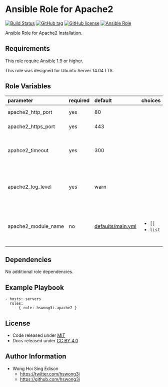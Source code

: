 Ansible Role for Apache2
========================

[![Build Status](https://travis-ci.org/pantarei/ansible-role-apache2.svg?branch=master)](https://travis-ci.org/pantarei/ansible-role-apache2)
 [![GitHub tag](https://img.shields.io/github/tag/pantarei/ansible-role-apache2.svg)](https://github.com/pantarei/ansible-role-apache2)
 [![GitHub license](https://img.shields.io/github/license/pantarei/ansible-role-apache2.svg)](https://github.com/pantarei/ansible-role-apache2/blob/master/LICENSE)
 [![Ansible Role](https://img.shields.io/ansible/role/5972.svg)](https://galaxy.ansible.com/detail#/role/5972)

Ansible Role for Apache2 Installation.

Requirements
------------

This role require Ansible 1.9 or higher.

This role was designed for Ubuntu Server 14.04 LTS.

Role Variables
--------------

<table>
<colgroup>
<col width="20%" />
<col width="20%" />
<col width="20%" />
<col width="20%" />
<col width="20%" />
</colgroup>
<thead>
<tr class="header">
<th align="left">parameter</th>
<th align="left">required</th>
<th align="left">default</th>
<th align="left">choices</th>
<th align="left">comments</th>
</tr>
</thead>
<tbody>
<tr class="odd">
<td align="left">apache2_http_port</td>
<td align="left">yes</td>
<td align="left">80</td>
<td align="left"></td>
<td align="left">Apache2 HTTP listen port.</td>
</tr>
<tr class="even">
<td align="left">apache2_https_port</td>
<td align="left">yes</td>
<td align="left">443</td>
<td align="left"></td>
<td align="left">Apache2 HTTPS listen port.</td>
</tr>
<tr class="odd">
<td align="left">apahce2_timeout</td>
<td align="left">yes</td>
<td align="left">300</td>
<td align="left"></td>
<td align="left">Timeout: The number of seconds before receives and sends time out.</td>
</tr>
<tr class="even">
<td align="left">apache2_log_level</td>
<td align="left">yes</td>
<td align="left">warn</td>
<td align="left"></td>
<td align="left">LogLevel: Control the severity of messages logged to the error_log.</td>
</tr>
<tr class="odd">
<td align="left">apache2_module_name</td>
<td align="left">no</td>
<td align="left"><a href="https://github.com/pantarei/ansible-role-apache2/blob/master/defaults/main.yml">defaults/main.yml</a></td>
<td align="left"><ul>
<li><code>[]</code></li>
<li><code>list</code></li>
</ul></td>
<td align="left">Skip enable module if <code>[]</code>, or pass <code>list</code> as <code>name</code> to <a href="http://docs.ansible.com/ansible/apache2_module_module.html">apache2_module module</a>.</td>
</tr>
</tbody>
</table>

Dependencies
------------

No additional role dependencies.

Example Playbook
----------------

    - hosts: servers
      roles:
        - { role: hswong3i.apache2 }

License
-------

-   Code released under [MIT](https://github.com/pantarei/ansible-role-apache2/blob/master/LICENSE)
-   Docs released under [CC BY 4.0](http://creativecommons.org/licenses/by/4.0/)

Author Information
------------------

-   Wong Hoi Sing Edison
    -   <https://twitter.com/hswong3i>
    -   <https://github.com/hswong3i>

